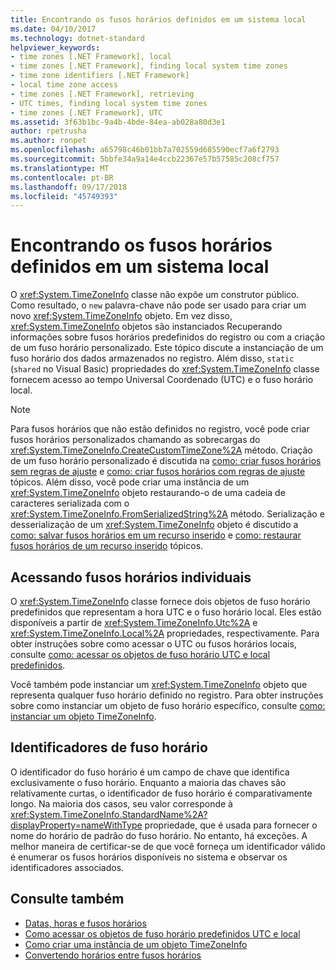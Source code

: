 ```yaml
---
title: Encontrando os fusos horários definidos em um sistema local
ms.date: 04/10/2017
ms.technology: dotnet-standard
helpviewer_keywords:
- time zones [.NET Framework], local
- time zones [.NET Framework], finding local system time zones
- time zone identifiers [.NET Framework]
- local time zone access
- time zones [.NET Framework], retrieving
- UTC times, finding local system time zones
- time zones [.NET Framework], UTC
ms.assetid: 3f63b1bc-9a4b-4bde-84ea-ab028a80d3e1
author: rpetrusha
ms.author: ronpet
ms.openlocfilehash: a65798c46b01bb7a702559d685590ecf7a6f2793
ms.sourcegitcommit: 5bbfe34a9a14e4ccb22367e57b57585c208cf757
ms.translationtype: MT
ms.contentlocale: pt-BR
ms.lasthandoff: 09/17/2018
ms.locfileid: "45749393"
---
```

# <a name="finding-the-time-zones-defined-on-a-local-system"></a>Encontrando os fusos horários definidos em um sistema local

O <xref:System.TimeZoneInfo> classe não expõe um construtor público. Como resultado, o `new` palavra-chave não pode ser usado para criar um novo <xref:System.TimeZoneInfo> objeto. Em vez disso, <xref:System.TimeZoneInfo> objetos são instanciados Recuperando informações sobre fusos horários predefinidos do registro ou com a criação de um fuso horário personalizado. Este tópico discute a instanciação de um fuso horário dos dados armazenados no registro. Além disso, `static` (`shared` no Visual Basic) propriedades do <xref:System.TimeZoneInfo> classe fornecem acesso ao tempo Universal Coordenado (UTC) e o fuso horário local.

> [!NOTE]
> Para fusos horários que não estão definidos no registro, você pode criar fusos horários personalizados chamando as sobrecargas do <xref:System.TimeZoneInfo.CreateCustomTimeZone%2A> método. Criação de um fuso horário personalizado é discutida na [como: criar fusos horários sem regras de ajuste](../../../docs/standard/datetime/create-time-zones-without-adjustment-rules.md) e [como: criar fusos horários com regras de ajuste](../../../docs/standard/datetime/create-time-zones-with-adjustment-rules.md) tópicos. Além disso, você pode criar uma instância de um <xref:System.TimeZoneInfo> objeto restaurando-o de uma cadeia de caracteres serializada com o <xref:System.TimeZoneInfo.FromSerializedString%2A> método. Serialização e desserialização de um <xref:System.TimeZoneInfo> objeto é discutido a [como: salvar fusos horários em um recurso inserido](../../../docs/standard/datetime/save-time-zones-to-an-embedded-resource.md) e [como: restaurar fusos horários de um recurso inserido](../../../docs/standard/datetime/restore-time-zones-from-an-embedded-resource.md) tópicos.

## <a name="accessing-individual-time-zones"></a>Acessando fusos horários individuais

O <xref:System.TimeZoneInfo> classe fornece dois objetos de fuso horário predefinidos que representam a hora UTC e o fuso horário local. Eles estão disponíveis a partir de <xref:System.TimeZoneInfo.Utc%2A> e <xref:System.TimeZoneInfo.Local%2A> propriedades, respectivamente. Para obter instruções sobre como acessar o UTC ou fusos horários locais, consulte [como: acessar os objetos de fuso horário UTC e local predefinidos](../../../docs/standard/datetime/access-utc-and-local.md).

Você também pode instanciar um <xref:System.TimeZoneInfo> objeto que representa qualquer fuso horário definido no registro. Para obter instruções sobre como instanciar um objeto de fuso horário específico, consulte [como: instanciar um objeto TimeZoneInfo](../../../docs/standard/datetime/instantiate-time-zone-info.md).

## <a name="time-zone-identifiers"></a>Identificadores de fuso horário

O identificador do fuso horário é um campo de chave que identifica exclusivamente o fuso horário. Enquanto a maioria das chaves são relativamente curtas, o identificador de fuso horário é comparativamente longo. Na maioria dos casos, seu valor corresponde à <xref:System.TimeZoneInfo.StandardName%2A?displayProperty=nameWithType> propriedade, que é usada para fornecer o nome do horário de padrão do fuso horário. No entanto, há exceções. A melhor maneira de certificar-se de que você forneça um identificador válido é enumerar os fusos horários disponíveis no sistema e observar os identificadores associados.

## <a name="see-also"></a>Consulte também

- [Datas, horas e fusos horários](../../../docs/standard/datetime/index.md)
- [Como acessar os objetos de fuso horário predefinidos UTC e local](../../../docs/standard/datetime/access-utc-and-local.md)
- [Como criar uma instância de um objeto TimeZoneInfo](../../../docs/standard/datetime/instantiate-time-zone-info.md)
- [Convertendo horários entre fusos horários](../../../docs/standard/datetime/converting-between-time-zones.md)
